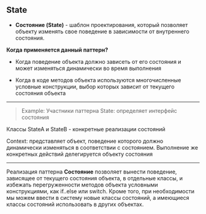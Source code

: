 ## State

* **Состояние (State)** - шаблон проектирования, который позволяет объекту изменять свое поведение в зависимости от внутреннего состояния.

**Когда применяется данный паттерн?**
* Когда поведение объекта должно зависеть от его состояния и может изменяться динамически во время выполнения

* Когда в коде методов объекта используются многочисленные условные конструкции, выбор которых зависит от текущего состояния объекта
***
>Example:
Участники паттерна
State: определяет интерфейс состояния

Классы StateA и StateB - конкретные реализации состояний

Context: представляет объект, поведение которого должно динамически изменяться в соответствии с состоянием. Выполнение же конкретных действий делегируется объекту состояния  
***
Pеализация паттерна **Состояние** позволяет вынести поведение, зависящее от текущего состояния объекта, в отдельные классы, и избежать перегруженности методов объекта условными конструкциями, как if..else или switch. Кроме того, при необходимости мы можем ввести в систему новые классы состояний, а имеющиеся классы состояний использовать в других объектах.
